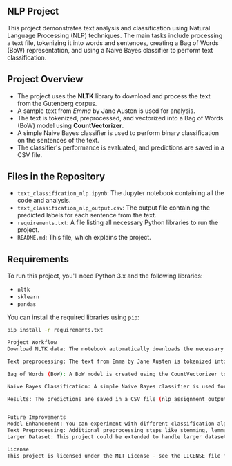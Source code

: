  ## NLP  Project

This project demonstrates text analysis and classification using Natural Language Processing (NLP) techniques. The main tasks include processing a text file, tokenizing it into words and sentences, creating a Bag of Words (BoW) representation, and using a Naive Bayes classifier to perform text classification.

## Project Overview
- The project uses the **NLTK** library to download and process the text from the Gutenberg corpus.
- A sample text from *Emma* by Jane Austen is used for analysis.
- The text is tokenized, preprocessed, and vectorized into a Bag of Words (BoW) model using **CountVectorizer**.
- A simple Naive Bayes classifier is used to perform binary classification on the sentences of the text.
- The classifier's performance is evaluated, and predictions are saved in a CSV file.

## Files in the Repository
- `text_classification_nlp.ipynb`: The Jupyter notebook containing all the code and analysis.
- `text_classification_nlp_output.csv`: The output file containing the predicted labels for each sentence from the text.
- `requirements.txt`: A file listing all necessary Python libraries to run the project.
- `README.md`: This file, which explains the project.

## Requirements
To run this project, you'll need Python 3.x and the following libraries:
- `nltk`
- `sklearn`
- `pandas`

You can install the required libraries using `pip`:

```bash
pip install -r requirements.txt

Project Workflow
Download NLTK data: The notebook automatically downloads the necessary datasets for tokenization and text processing.

Text preprocessing: The text from Emma by Jane Austen is tokenized into words and sentences.

Bag of Words (BoW): A BoW model is created using the CountVectorizer to convert text data into a numerical format suitable for machine learning.

Naive Bayes Classification: A simple Naive Bayes classifier is used for binary classification of sentences in the text.

Results: The predictions are saved in a CSV file (nlp_assignment_output.csv).


Future Improvements
Model Enhancement: You can experiment with different classification algorithms and compare their performance.
Text Preprocessing: Additional preprocessing steps like stemming, lemmatization, and removing special characters can be applied to improve the model.
Larger Dataset: This project could be extended to handle larger datasets and different texts.

License
This project is licensed under the MIT License - see the LICENSE file for details.


